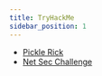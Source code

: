 ```yaml
---
title: TryHackMe
sidebar_position: 1
---
```


- [Pickle Rick](pickle-rick)
- [Net Sec Challenge](net_sec_challenge)
